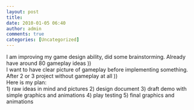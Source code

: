 ```yaml
---
layout: post
title:
date: 2010-01-05 06:40
author: admin
comments: true
categories: [Uncategorized]
---
```

I am improving my game design ability, did some brainstorming. Already have around  80 gameplay ideas ))  <br />  I want to have clear picture of gameplay before implementing something.  After 2 or 3 project without gameplay at all ))  <br />  Here is my plan:  <br />  1) raw ideas in mind and pictures  2) design document   3) draft demo with simple graphics and animations  4) play testing   5) final graphics and animations  <br />  <br />  <br />  <br /> <br />
